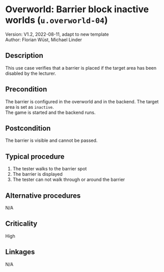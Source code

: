 # Overworld: Barrier block inactive worlds (`u.overworld-04`)

Version: V1.2, 2022-08-11, adapt to new template \
Author: Florian Wüst, Michael Linder  

## Description

This use case verifies that a barrier is placed if the target area has been disabled by the lecturer.  

## Precondition

The barrier is configured in the overworld and in the backend. The target area is set as `inactive`.  
The game is started and the backend runs.

## Postcondition

The barrier is visible and cannot be passed.

## Typical procedure

1. The tester walks to the barrier spot
2. The barrier is displayed
3. The tester can not walk through or around the barrier

## Alternative procedures

N/A

## Criticality

High

## Linkages

N/A
